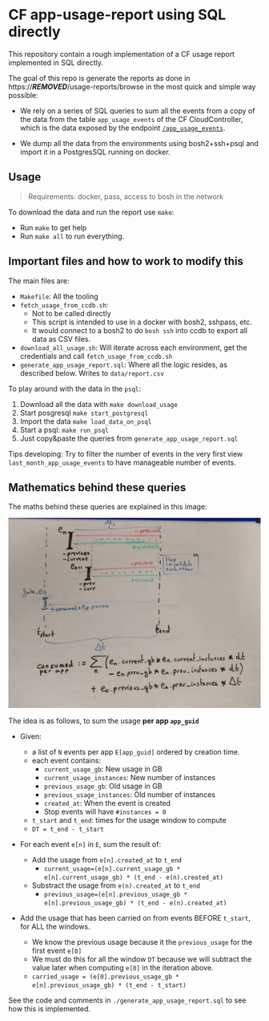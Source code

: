 CF app-usage-report using SQL directly
======================================

This repository contain a rough implementation of a CF usage report implemented in SQL directly.

The goal of this repo is generate the reports as done in https://***REMOVED***/usage-reports/browse
in the most quick and simple way possible:

 * We rely on a series of SQL queries to sum all the events from a copy of the data from the table `app_usage_events` of the CF CloudController, which is
the data exposed by the endpoint [`/app_usage_events`](https://docs.cloudfoundry.org/running/managing-cf/usage-events.html).

 * We dump all the data from the environments using bosh2+ssh+psql and import it in a PostgresSQL running on docker.

Usage
-----

> Requirements: docker, pass, access to bosh in the network

To download the data and run the report use `make`:

 * Run `make` to get help
 * Run `make all` to run everything.

Important files and how to work to modify this
-----------------------------------------------

The main files are:

 * `Makefile`: All the tooling
 * `fetch_usage_from_ccdb.sh`:
   - Not to be called directly
   - This script is intended to use in a docker with bosh2, sshpass, etc.
   - It would connect to a bosh2 to do `bosh ssh` into ccdb to export all data as CSV files.
 * `download_all_usage.sh`: Will iterate across each environment, get the credentials and call  `fetch_usage_from_ccdb.sh`
 * `generate_app_usage_report.sql`: Where all the logic resides, as described below. Writes to `data/report.csv`


To play around with the data in the `psql`:

 1. Download all the data with `make download_usage`
 2. Start posgresql `make start_postgresql`
 3. Import the data `make load_data_on_psql`
 4. Start a psql: `make run_psql`
 5. Just copy&paste the queries from `generate_app_usage_report.sql`

Tips developing: Try to filter the number of events in the very first view
`last_month_app_usage_events` to have manageable number of events.

Mathematics behind these queries
--------------------------------

The maths behind these queries are explained in this image:

![CF events aggregation](images/app_usage_maths.jpeg)

The idea is as follows, to sum the usage **per app `app_guid`**

 * Given:
	- a list of `N` events per app `E[app_guid]` ordered by creation time.
	- each event contains:
		- `current_usage_gb`: New usage in GB
		- `current_usage_instances`: New number of instances
		- `previous_usage_gb`: Old usage in GB
		- `previous_usage_instances`: Old number of instances
		- `created_at`: When the event is created
		- Stop events will have `#instances = 0`
	- `t_start` and `t_end`: times for the usage window to compute
	- `DT = t_end - t_start`

 * For each event `e[n]` in `E`, sum the result of:
	- Add the usage from `e[n].created_at` to `t_end`
		- `current_usage=(e[n].current_usage_gb * e[n].current_usage_gb) * (t_end - e(n).created_at)`
	- Substract the usage from `e(n).created_at` to `t_end`
		- `previous_usage=(e[n].previous_usage_gb * e[n].previous_usage_gb) * (t_end - e(n).created_at)`

 * Add the usage that has been carried on from events BEFORE `t_start`, for ALL the windows.
	- We know the previous usage because it the `previous_usage` for the first event `e[0]`
	- We must do this for all the window `DT` because we will subtract the value later when computing `e[0]` in the iteration above.
	- `carried_usage = (e[0].previous_usage_gb *  e[n].previous_usage_gb) * (t_end - t_start)`

See the code and comments in `./generate_app_usage_report.sql` to see how this is implemented.



